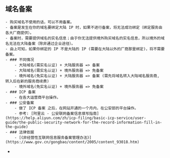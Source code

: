 ## 域名备案
	- 购买域名不使用的话，可以不用备案。
	- 备案是发生在你的域名要绑定大陆 IP 时，如果不进行备案，将无法成功绑定（绑定服务由各大厂商提供）。
	- 备案时，需要提供域名的实名信息；由于你无法提供境外购买域名的实名信息，所以境外的域名无法在大陆备案（除非通过企业途径）。
	- 由上可知，如果你绑定的 IP 不是大陆的 IP (需要在大陆以外的厂商那里绑定)，将不需要备案。
	- ### 不同情况
		- 大陆域名(需实名认证) + 大陆服务器 => 备案
		- 大陆域名(需实名认证) + 境外服务器 => 免备案
		- 境外域名(免实名认证) + 大陆服务器 => 备案 (需先将域名转入大陆域名服务商, 转入后在新的服务商续费)
		- 境外域名(免实名认证) + 境外服务器 => 免备案
	- ### ICP 备案
		- 在各大运营商平台操作。
	- ### 公安备案
		- 做了 ICP 备案 之后，在网站开通的一个月内，在公安部的平台操作。
		- 参考: [阿里云 - 公安联网备案信息填写指南](https://help.aliyun.com/zh/icp-filing/basic-icp-service/user-guide/the-public-security-network-for-the-record-information-fill-in-the-guide)
	- ### 法律依据
		- [《非经营性互联网信息服务备案管理办法》](https://www.gov.cn/gongbao/content/2005/content_93018.htm)
-